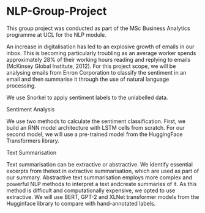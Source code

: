 # NLP-Group-Project

This group project was conducted as part of the MSc Business Analytics programme at UCL for the NLP module.

An increase in digitalisation has led to an explosive growth of emails in our inbox. This is becoming particularly troubling as an average worker spends approximately 
28% of their working hours reading and replying to emails (McKinsey Global Institute, 2012). For this project scope, we will be analysing emails from Enron Corporation to 
classify the sentiment in an email and then summarise it through the use of natural language processing.

We use Snorkel to apply sentiment labels to the unlabelled data. 

Sentiment Analysis

We use two methods to calculate the sentiment classification. First, we build an RNN model architecture with LSTM cells from scratch. For our second model, 
we will use a pre-trained model from the HuggingFace Transformers library. 

Text Summarisation

Text summarisation can be extractive or abstractive. We identify essential excerpts from thetext in extractive summarisation, which are used as part of our 
summary. Abstractive text summarisation employs more complex and powerful NLP methods to interpret a text andcreate summaries of it. As this method is difficult and 
computationally expensive, we opted to use extractive. We will use BERT, GPT-2 and XLNet transformer models from the Hugginface library to compare with hand-annotated labels.
